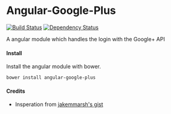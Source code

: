 Angular-Google-Plus
==================

[![Build Status](https://travis-ci.org/mrzmyr/angular-google-plus.png)](https://travis-ci.org/mrzmyr/angular-google-plus) 
[![Dependency Status](https://david-dm.org/mrzmyr/angular-google-plus.png)](https://david-dm.org/mrzmyr/angular-google-plus) 

A angular module which handles the login with the Google+ API

#### Install

Install the angular module with bower.

`bower install angular-google-plus`

#### Credits

- Insperation from [jakemmarsh's gist](https://gist.github.com/jakemmarsh/5809963)

